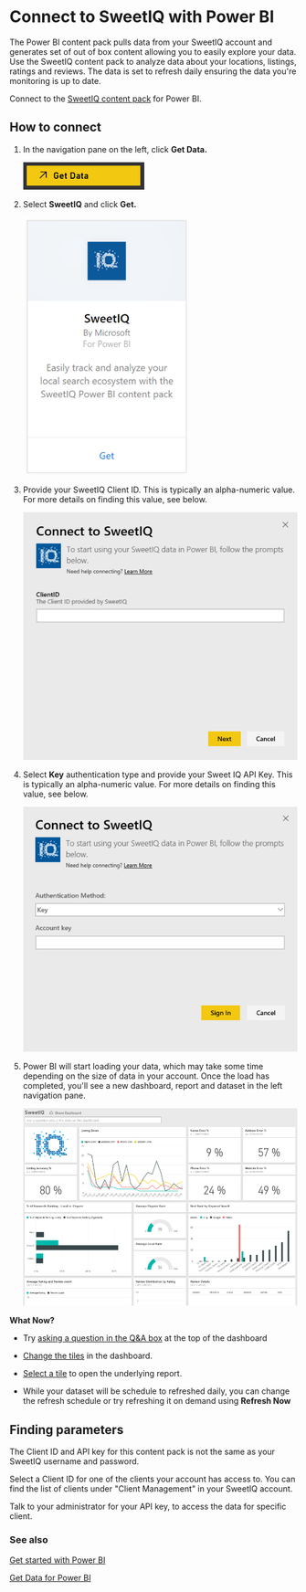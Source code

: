 <properties
   pageTitle="Connect to SweetIQ with Power BI"
   description="SweetIQ for Power BI"
   services="powerbi"
   documentationCenter=""
   authors="joeshoukry"
   manager="erikre"
   backup="maggiesMSFT"
   editor=""
   tags=""
   qualityFocus="no"
   qualityDate=""/>

<tags
   ms.service="powerbi"
   ms.devlang="NA"
   ms.topic="article"
   ms.tgt_pltfrm="NA"
   ms.workload="powerbi"
   ms.date="10/16/2017"
   ms.author="yshoukry"/>

# Connect to SweetIQ with Power BI

The Power BI content pack pulls data from your SweetIQ account and generates set of out of box content allowing you to easily explore your data. Use the SweetIQ content pack to analyze data about your locations, listings, ratings and reviews. The data is set to refresh daily ensuring the data you're monitoring is up to date.

Connect to the [SweetIQ content pack](https://app.powerbi.com/groups/me/getdata/services/sweetiq) for Power BI.

## How to connect

1. In the navigation pane on the left, click **Get Data.**

	![](media/powerbi-content-pack-sweetiq/GetData.png)

2. Select **SweetIQ** and click **Get.**

	![](media/powerbi-content-pack-sweetiq/sweetiq.png)

3. Provide your SweetIQ Client ID. This is typically an alpha-numeric value. For more details on finding this value, see below.

	![](media/powerbi-content-pack-sweetiq/Parameter.png)

4. Select **Key** authentication type and provide your Sweet IQ API Key. This is typically an alpha-numeric value. For more details on finding this value, see below.

	![](media/powerbi-content-pack-sweetiq/Credentials.png)

5. Power BI will start loading your data, which may take some time depending on the size of data in your account. Once the load has completed, you'll see a new dashboard, report and dataset in the left navigation pane.

	![](media/powerbi-content-pack-sweetiq/dashboard.png)

**What Now?**

- Try [asking a question in the Q&A box](powerbi-service-q-and-a.md) at the top of the dashboard

- [Change the tiles](powerbi-service-edit-a-tile-in-a-dashboard.md) in the dashboard.

- [Select a tile](powerbi-service-dashboard-tiles.md) to open the underlying report.

- While your dataset will be schedule to refreshed daily, you can change the refresh schedule or try refreshing it on demand using **Refresh Now**


## Finding parameters

The Client ID and API key for this content pack is not the same as your SweetIQ username and password.

Select a Client ID for one of the clients your account has access to. You can find the list of clients under "Client Management" in your SweetIQ account.

Talk to your administrator for your API key, to access the data for specific client.


### See also

[Get started with Power BI](powerbi-service-get-started.md)

[Get Data for Power BI](powerbi-service-get-data.md)
